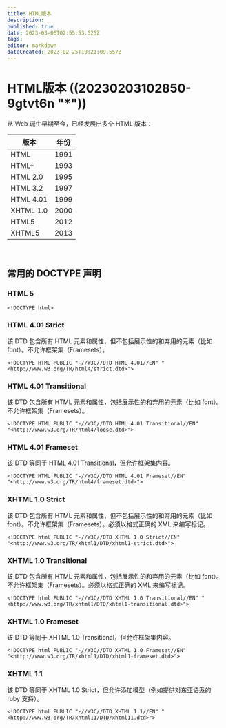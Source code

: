 ```yaml
---
title: HTML版本
description: 
published: true
date: 2023-03-06T02:55:53.525Z
tags: 
editor: markdown
dateCreated: 2023-02-25T10:21:09.557Z
---
```


# HTML版本 ((20230203102850-9gtvt6n "*"))

从 Web 诞生早期至今，已经发展出多个 HTML 版本：

| 版本      | 年份 |
| ----------- | ------ |
| HTML      | 1991 |
| HTML+     | 1993 |
| HTML 2.0  | 1995 |
| HTML 3.2  | 1997 |
| HTML 4.01 | 1999 |
| XHTML 1.0 | 2000 |
| HTML5     | 2012 |
| XHTML5    | 2013 |

‍

## 常用的 DOCTYPE 声明

### HTML 5

```
<!DOCTYPE html>
```

### HTML 4.01 Strict

该 DTD 包含所有 HTML 元素和属性，但不包括展示性的和弃用的元素（比如 font）。不允许框架集（Framesets）。

```
<!DOCTYPE HTML PUBLIC "-//W3C//DTD HTML 4.01//EN" "<http://www.w3.org/TR/html4/strict.dtd>">
```

### HTML 4.01 Transitional

该 DTD 包含所有 HTML 元素和属性，包括展示性的和弃用的元素（比如 font）。不允许框架集（Framesets）。

```
<!DOCTYPE HTML PUBLIC "-//W3C//DTD HTML 4.01 Transitional//EN"
"<http://www.w3.org/TR/html4/loose.dtd>">
```

### HTML 4.01 Frameset

该 DTD 等同于 HTML 4.01 Transitional，但允许框架集内容。

```
<!DOCTYPE HTML PUBLIC "-//W3C//DTD HTML 4.01 Frameset//EN"
"<http://www.w3.org/TR/html4/frameset.dtd>">
```

### XHTML 1.0 Strict

该 DTD 包含所有 HTML 元素和属性，但不包括展示性的和弃用的元素（比如 font）。不允许框架集（Framesets）。必须以格式正确的 XML 来编写标记。

```
<!DOCTYPE html PUBLIC "-//W3C//DTD XHTML 1.0 Strict//EN"
"<http://www.w3.org/TR/xhtml1/DTD/xhtml1-strict.dtd>">
```

### XHTML 1.0 Transitional

该 DTD 包含所有 HTML 元素和属性，包括展示性的和弃用的元素（比如 font）。不允许框架集（Framesets）。必须以格式正确的 XML 来编写标记。

```
<!DOCTYPE html PUBLIC "-//W3C//DTD XHTML 1.0 Transitional//EN" "
<http://www.w3.org/TR/xhtml1/DTD/xhtml1-transitional.dtd>">
```

### XHTML 1.0 Frameset

该 DTD 等同于 XHTML 1.0 Transitional，但允许框架集内容。

```
<!DOCTYPE html PUBLIC "-//W3C//DTD XHTML 1.0 Frameset//EN"
"<http://www.w3.org/TR/xhtml1/DTD/xhtml1-frameset.dtd>">
```

### XHTML 1.1

该 DTD 等同于 XHTML 1.0 Strict，但允许添加模型（例如提供对东亚语系的 ruby 支持）。

```
<!DOCTYPE html PUBLIC "-//W3C//DTD XHTML 1.1//EN" "<http://www.w3.org/TR/xhtml11/DTD/xhtml11.dtd>">
```
